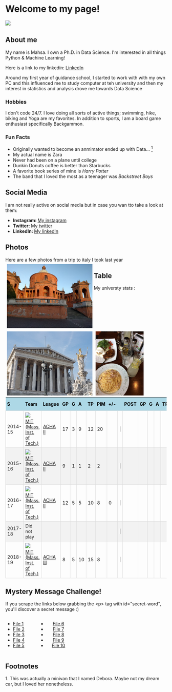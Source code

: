 <head>
  <title>Mahsa's Page</title>
  <style>
  table {
    border-collapse: collapse;
  }
  th {
    padding:5px;
  }
  td {
    border: 1px solid #ddd;
    padding: 5px;
  }
  tr:nth-child(even) {
    background-color: #f2f2f2;
  }
  th {
    padding-top: 12px;
    padding-bottom: 12px;
    text-align: left;
    background-color: #add8e6;
    color: black;
  }
  .block {
  width: 100px;
  /*float: left;*/
    display: inline-block;
    zoom: 1;
  }
  .column {
  float: left;
  height: 200px;
  /*width: 33.33%;*/
  padding: 5px;
  }

  .row::after {
    content: "";
    clear: both;
    display: table;
  }
</style>
</head>
<body>
  <h1>Welcome to my page!</h1>
  <img src="./images/selfie1.jpg" width="300px">
  <h2>About me</h2>
  <p>My name is Mahsa. I own a Ph.D. in Data Science. I'm interested in all things Python & Machine Learning!</p>
  <p>Here is a link to my linkedin: <a href="https://www.linkedin.com/in/zahrakaramimehr/">LinkedIn</a></p>
  <p> Around my first year of guidance school, I started to work with with my own PC and this influenced me to study computer at teh university and then my interest in statistics and analysis drove me towards Data Science</p>
  <h3>Hobbies</h3>
  <p>I don't code 24/7. I love doing all sorts of active things; swimming, hike, biking and Yoga are my favorites.  In addition to sports, I am a board game enthusiast specifically Backgammon. </p>
  <h3>Fun Facts</h3>
  <ul class="fun-facts">
    <li> Originally wanted to become an anmimator ended up with Data... <a href="#footer"><sup>1</sup></a></li>
    <li>My actual name is Zara</li>
    <li>Never had been on a plane until college</li>
    <li>Dunkin Donuts coffee is better than Starbucks</li>
    <li>A favorite book series of mine is <i>Harry Potter</i></li>
    <li>The band that I loved the most as a teenager was <i> Backstreet Boys</i></li>
  </ul>
  <h2>Social Media</h2>
    I am not really active on social media but in case you wan tto take a look at them:
  <br/>
  <ul class="socials">
    <li class="social instagram"><b>Instagram: </b><a href="https://www.instagram.com/mah5akmehr">My instagram</a></li>
    <li class="social twitter"><b>Twitter: </b><a href="https://x.com/MKaramimehr">My twitter</a></li>
    <li class="social linkedin"><b>LinkedIn: </b><a href="https://www.linkedin.com/in/zahrakaramimehr/">My linkedIn</a></li>
  </ul>
  <h2>Photos</h2>
  Here are a few photos from a trip to italy I took last year
  <div class="row">
    <div class="column">
      <img src="images/Bologna.jpg" alt="Santuario Madonna di San Luca,Bologna,Italy" style="height:100%">
    </div>
    <div class="column">
      <img src="images/vienna.jpg" alt="The Austrian Parliament,Vienna, Austia" style="height:100%">
    </div>
    <div class="column">
      <img src="images/vapiano.jpg" alt="Vapiano Restaurant" style="height:100%">
    </div>
  </div>
  <div></div>
  <h2> Table </h2>
  My universty  stats :
  <br></br>
  <table class="hockey-stats">
      <thead>
          <tr>
              <th class="season" data-sort="">S</th>
              <th class="team" data-sort="team">Team</th>
              <th class="league" data-sort="league">League</th>
              <th class="regular gp" data-sort="gp">GP</th>
              <th class="regular g" data-sort="g">G</th>
              <th class="regular a" data-sort="a">A</th>
              <th class="regular tp" data-sort="tp">TP</th>
              <th class="regular pim" data-sort="pim">PIM</th>
              <th class="regular pm" data-sort="pm">+/-</th>
              <th class="separator">&nbsp;</th>
              <th class="postseason">POST</th>
              <th class="postseason gp" data-sort="playoffs-gp">GP</th>
              <th class="postseason g" data-sort="playoffs-g">G</th>
              <th class="postseason a" data-sort="playoffs-a">A</th>
              <th class="postseason tp" data-sort="playoffs-tp">TP</th>
              <th class="postseason pim" data-sort="playoffs-pim">PIM</th>
              <th class="postseason pm" data-sort="playoffs-pm">+/-</th>
          </tr>
      </thead>
      <tbody>
          <tr class="team-continent-NA ">
              <td class="season sorted">
                  2014-15
              </td>
              <td class="team">
                  <i><img src="images/flag.png"></i>
                  <span class="txt-blue">
                      <a href="https://www.eliteprospects.com/team/10263/mit-mass.-inst.-of-tech./2014-2015?tab=stats"> MIT (Mass. Inst. of Tech.) </a>
                  </span>
              </td>
              <td class="league"> <a href="https://www.eliteprospects.com/league/acha-ii/stats/2014-2015"> ACHA II </a> </td>
              <td class="regular gp">17</td>
              <td class="regular g">3</td>
              <td class="regular a">9</td>
              <td class="regular tp">12</td>
              <td class="regular pim">20</td>
              <td class="regular pm"></td>
              <td class="separator"> | </td>
              <td class="postseason">
                  <a href="https://www.eliteprospects.com/league/acha-ii/stats/2014-2015"> </a>
              </td>
              <td class="postseason gp">
              </td>
              <td class="postseason g">
              </td>
              <td class="postseason a">
              </td>
              <td class="postseason tp">
              </td>
              <td class="postseason pim">
              </td>
              <td class="postseason pm">
              </td>
          </tr>
          <tr class="team-continent-NA ">
              <td class="season sorted">
                  2015-16
              </td>
              <td class="team">
                  <i><img src="images/flag.png"></i>
                  <span class="txt-blue">
                      <a href="https://www.eliteprospects.com/team/10263/mit-mass.-inst.-of-tech./2015-2016?tab=stats"> MIT (Mass. Inst. of Tech.) </a>
                  </span>
              </td>
              <td class="league"> <a href="https://www.eliteprospects.com/league/acha-ii/stats/2015-2016"> ACHA II </a> </td>
              <td class="regular gp">9</td>
              <td class="regular g">1</td>
              <td class="regular a">1</td>
              <td class="regular tp">2</td>
              <td class="regular pim">2</td>
              <td class="regular pm"></td>
              <td class="separator"> | </td>
              <td class="postseason">
                  <a href="https://www.eliteprospects.com/league/acha-ii/stats/2015-2016"> </a>
              </td>
              <td class="postseason gp">
              </td>
              <td class="postseason g">
              </td>
              <td class="postseason a">
              </td>
              <td class="postseason tp">
              </td>
              <td class="postseason pim">
              </td>
              <td class="postseason pm">
              </td>
          </tr>
          <tr class="team-continent-NA ">
              <td class="season sorted">
                  2016-17
              </td>
              <td class="team">
                  <i><img src="images/flag.png"></i>
                  <span class="txt-blue">
                      <a href="https://www.eliteprospects.com/team/10263/mit-mass.-inst.-of-tech./2016-2017?tab=stats"> MIT (Mass. Inst. of Tech.) </a>
                  </span>
              </td>
              <td class="league"> <a href="https://www.eliteprospects.com/league/acha-ii/stats/2016-2017"> ACHA II </a> </td>
              <td class="regular gp">12</td>
              <td class="regular g">5</td>
              <td class="regular a">5</td>
              <td class="regular tp">10</td>
              <td class="regular pim">8</td>
              <td class="regular pm">0</td>
              <td class="separator"> | </td>
              <td class="postseason">
              </td>
              <td class="postseason gp">
              </td>
              <td class="postseason g">
              </td>
              <td class="postseason a">
              </td>
              <td class="postseason tp">
              </td>
              <td class="postseason pim">
              </td>
              <td class="postseason pm">
              </td>
          </tr>
          <tr class="team-continent-EU ">
              <td class="season sorted">
                  2017-18
              </td>
              <td class="team">
                  Did not play
              </td>
              <td class="league"> <a href="https://www.eliteprospects.com/stats"> </a> </td>
              <td class="regular gp"></td>
              <td class="regular g"></td>
              <td class="regular a"></td>
              <td class="regular tp"></td>
              <td class="regular pim"></td>
              <td class="regular pm"></td>
              <td class="separator"> | </td>
              <td class="postseason">
                  <a href="https://www.eliteprospects.com/stats"> </a>
              </td>
              <td class="postseason gp">
              </td>
              <td class="postseason g">
              </td>
              <td class="postseason a">
              </td>
              <td class="postseason tp">
              </td>
              <td class="postseason pim">
              </td>
              <td class="postseason pm">
              </td>
          </tr>
          <tr class="team-continent-NA ">
              <td class="season sorted">
                  2018-19
              </td>
              <td class="team">
                  <i><img src="images/flag.png"></i>
                  <span class="txt-blue">
                      <a href="https://www.eliteprospects.com/team/10263/mit-mass.-inst.-of-tech./2018-2019?tab=stats"> MIT (Mass. Inst. of Tech.) </a>
                  </span>
              </td>
              <td class="league"> <a href="https://www.eliteprospects.com/league/acha-iii/stats/2018-2019"> ACHA III </a> </td>
              <td class="regular gp">8</td>
              <td class="regular g">5</td>
              <td class="regular a">10</td>
              <td class="regular tp">15</td>
              <td class="regular pim">8</td>
              <td class="regular pm"></td>
              <td class="separator"> | </td>
              <td class="postseason">
                  <a href="https://www.eliteprospects.com/league/acha-iii/stats/2018-2019"> </a>
              </td>
              <td class="postseason gp">
              </td>
              <td class="postseason g">
              </td>
              <td class="postseason a">
              </td>
              <td class="postseason tp">
              </td>
              <td class="postseason pim">
              </td>
              <td class="postseason pm">
              </td>
          </tr>
      </tbody>
  </table>
  <h2>Mystery Message Challenge!</h2>
  <p>If you scrape the links below grabbing the &lt;p&gt; tag with id="secret-word", you'll discover a secret message :)</p>
  <div width="50%">
  <div class="block" align="left">
    <ul>
      <li><a href="challenge/file_1.html">File 1</a></li>
      <li><a href="challenge/file_2.html">File 2</a></li>
      <li><a href="challenge/file_3.html">File 3</a></li>
      <li><a href="challenge/file_4.html">File 4</a></li>
      <li><a href="challenge/file_5.html">File 5</a></li>
    </ul>
  </div>
  <div class="block" align="center">
    <ul>
      <li><a href="challenge/file_6.html">File 6</a></li>
      <li><a href="challenge/file_7.html">File 7</a></li>
      <li><a href="challenge/file_8.html">File 8</a></li>
      <li><a href="challenge/file_9.html">File 9</a></li>
      <li><a href="challenge/file_10.html">File 10</a></li>
    </ul>
  </div>
  </div>
  <h2>Footnotes</h2>
  <p id="footer">1. This was actually a minivan that I named Debora. Maybe not my dream car, but I loved her nonetheless.</p>
  </body>
